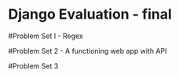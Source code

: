 # Django Evaluation - final
#Problem Set I - Regex

#Problem Set 2 - A functioning web app with API


#Problem Set 3

